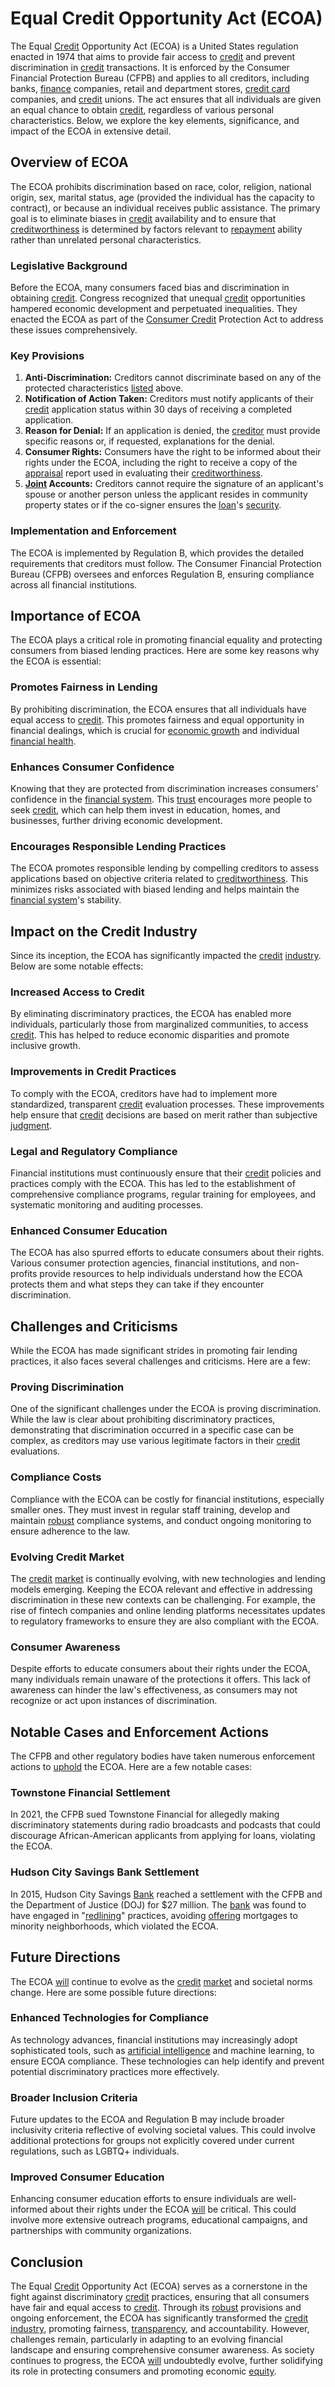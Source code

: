 # Equal Credit Opportunity Act (ECOA)

The Equal [Credit](../c/credit.md) Opportunity Act (ECOA) is a United States regulation enacted in 1974 that aims to provide fair access to [credit](../c/credit.md) and prevent discrimination in [credit](../c/credit.md) transactions. It is enforced by the Consumer Financial Protection Bureau (CFPB) and applies to all creditors, including banks, [finance](../f/finance.md) companies, retail and department stores, [credit card](../c/credit_card.md) companies, and [credit](../c/credit.md) unions. The act ensures that all individuals are given an equal chance to obtain [credit](../c/credit.md), regardless of various personal characteristics. Below, we explore the key elements, significance, and impact of the ECOA in extensive detail.

## Overview of ECOA

The ECOA prohibits discrimination based on race, color, religion, national origin, sex, marital status, age (provided the individual has the capacity to contract), or because an individual receives public assistance. The primary goal is to eliminate biases in [credit](../c/credit.md) availability and to ensure that [creditworthiness](../c/creditworthiness.md) is determined by factors relevant to [repayment](../r/repayment.md) ability rather than unrelated personal characteristics.

### Legislative Background

Before the ECOA, many consumers faced bias and discrimination in obtaining [credit](../c/credit.md). Congress recognized that unequal [credit](../c/credit.md) opportunities hampered economic development and perpetuated inequalities. They enacted the ECOA as part of the [Consumer Credit](../c/consumer_credit.md) Protection Act to address these issues comprehensively.

### Key Provisions

1. **Anti-Discrimination:** Creditors cannot discriminate based on any of the protected characteristics [listed](../l/listed.md) above.
2. **Notification of Action Taken:** Creditors must notify applicants of their [credit](../c/credit.md) application status within 30 days of receiving a completed application.
3. **Reason for Denial:** If an application is denied, the [creditor](../c/creditor.md) must provide specific reasons or, if requested, explanations for the denial.
4. **Consumer Rights:** Consumers have the right to be informed about their rights under the ECOA, including the right to receive a copy of the [appraisal](../a/appraisal.md) report used in evaluating their [creditworthiness](../c/creditworthiness.md).
5. **[Joint](../j/joint.md) Accounts:** Creditors cannot require the signature of an applicant's spouse or another person unless the applicant resides in community property states or if the co-signer ensures the [loan](../l/loan.md)'s [security](../s/security.md).

### Implementation and Enforcement

The ECOA is implemented by Regulation B, which provides the detailed requirements that creditors must follow. The Consumer Financial Protection Bureau (CFPB) oversees and enforces Regulation B, ensuring compliance across all financial institutions.

## Importance of ECOA

The ECOA plays a critical role in promoting financial equality and protecting consumers from biased lending practices. Here are some key reasons why the ECOA is essential:

### Promotes Fairness in Lending

By prohibiting discrimination, the ECOA ensures that all individuals have equal access to [credit](../c/credit.md). This promotes fairness and equal opportunity in financial dealings, which is crucial for [economic growth](../e/economic_growth.md) and individual [financial health](../f/financial_health.md).

### Enhances Consumer Confidence

Knowing that they are protected from discrimination increases consumers' confidence in the [financial system](../f/financial_system.md). This [trust](../t/trust.md) encourages more people to seek [credit](../c/credit.md), which can help them invest in education, homes, and businesses, further driving economic development.

### Encourages Responsible Lending Practices

The ECOA promotes responsible lending by compelling creditors to assess applications based on objective criteria related to [creditworthiness](../c/creditworthiness.md). This minimizes risks associated with biased lending and helps maintain the [financial system](../f/financial_system.md)'s stability.

## Impact on the Credit Industry

Since its inception, the ECOA has significantly impacted the [credit](../c/credit.md) [industry](../i/industry.md). Below are some notable effects:

### Increased Access to Credit

By eliminating discriminatory practices, the ECOA has enabled more individuals, particularly those from marginalized communities, to access [credit](../c/credit.md). This has helped to reduce economic disparities and promote inclusive growth.

### Improvements in Credit Practices

To comply with the ECOA, creditors have had to implement more standardized, transparent [credit](../c/credit.md) evaluation processes. These improvements help ensure that [credit](../c/credit.md) decisions are based on merit rather than subjective [judgment](../j/judgment.md).

### Legal and Regulatory Compliance

Financial institutions must continuously ensure that their [credit](../c/credit.md) policies and practices comply with the ECOA. This has led to the establishment of comprehensive compliance programs, regular training for employees, and systematic monitoring and auditing processes.

### Enhanced Consumer Education

The ECOA has also spurred efforts to educate consumers about their rights. Various consumer protection agencies, financial institutions, and non-profits provide resources to help individuals understand how the ECOA protects them and what steps they can take if they encounter discrimination.

## Challenges and Criticisms

While the ECOA has made significant strides in promoting fair lending practices, it also faces several challenges and criticisms. Here are a few:

### Proving Discrimination

One of the significant challenges under the ECOA is proving discrimination. While the law is clear about prohibiting discriminatory practices, demonstrating that discrimination occurred in a specific case can be complex, as creditors may use various legitimate factors in their [credit](../c/credit.md) evaluations.

### Compliance Costs

Compliance with the ECOA can be costly for financial institutions, especially smaller ones. They must invest in regular staff training, develop and maintain [robust](../r/robust.md) compliance systems, and conduct ongoing monitoring to ensure adherence to the law.

### Evolving Credit Market

The [credit](../c/credit.md) [market](../m/market.md) is continually evolving, with new technologies and lending models emerging. Keeping the ECOA relevant and effective in addressing discrimination in these new contexts can be challenging. For example, the rise of fintech companies and online lending platforms necessitates updates to regulatory frameworks to ensure they are also compliant with the ECOA.

### Consumer Awareness

Despite efforts to educate consumers about their rights under the ECOA, many individuals remain unaware of the protections it offers. This lack of awareness can hinder the law's effectiveness, as consumers may not recognize or act upon instances of discrimination.

## Notable Cases and Enforcement Actions

The CFPB and other regulatory bodies have taken numerous enforcement actions to [uphold](../u/uphold.md) the ECOA. Here are a few notable cases:

### Townstone Financial Settlement

In 2021, the CFPB sued Townstone Financial for allegedly making discriminatory statements during radio broadcasts and podcasts that could discourage African-American applicants from applying for loans, violating the ECOA.

### Hudson City Savings Bank Settlement

In 2015, Hudson City Savings [Bank](../b/bank.md) reached a settlement with the CFPB and the Department of Justice (DOJ) for $27 million. The [bank](../b/bank.md) was found to have engaged in "[redlining](../r/redlining.md)" practices, avoiding [offering](../o/offering.md) mortgages to minority neighborhoods, which violated the ECOA.

## Future Directions

The ECOA [will](../w/will.md) continue to evolve as the [credit](../c/credit.md) [market](../m/market.md) and societal norms change. Here are some possible future directions:

### Enhanced Technologies for Compliance

As technology advances, financial institutions may increasingly adopt sophisticated tools, such as [artificial intelligence](../a/artificial_intelligence_in_trading.md) and machine learning, to ensure ECOA compliance. These technologies can help identify and prevent potential discriminatory practices more effectively.

### Broader Inclusion Criteria

Future updates to the ECOA and Regulation B may include broader inclusivity criteria reflective of evolving societal values. This could involve additional protections for groups not explicitly covered under current regulations, such as LGBTQ+ individuals.

### Improved Consumer Education

Enhancing consumer education efforts to ensure individuals are well-informed about their rights under the ECOA [will](../w/will.md) be critical. This could involve more extensive outreach programs, educational campaigns, and partnerships with community organizations.

## Conclusion

The Equal [Credit](../c/credit.md) Opportunity Act (ECOA) serves as a cornerstone in the fight against discriminatory [credit](../c/credit.md) practices, ensuring that all consumers have fair and equal access to [credit](../c/credit.md). Through its [robust](../r/robust.md) provisions and ongoing enforcement, the ECOA has significantly transformed the [credit](../c/credit.md) [industry](../i/industry.md), promoting fairness, [transparency](../t/transparency.md), and accountability. However, challenges remain, particularly in adapting to an evolving financial landscape and ensuring comprehensive consumer awareness. As society continues to progress, the ECOA [will](../w/will.md) undoubtedly evolve, further solidifying its role in protecting consumers and promoting economic [equity](../e/equity.md).